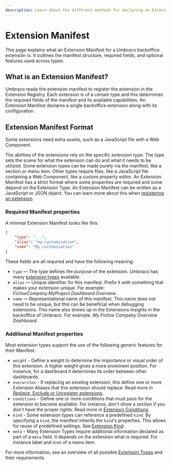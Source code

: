 ```yaml
---
description: Learn about the different methods for declaring an Extension Manifest.
---
```


# Extension Manifest
This page explains what an Extension Manifest for a Umbraco backoffice extension is. It outlines the manifest structure, required fields, and optional features used across types.

## What is an Extension Manifest?
Umbraco reads the extension manifest to register the extension in the Extension Registry.
Each extension is of a certain type and this determines the required fields of the manifest and its available capabilities.
An Extension Manifest declares a single backoffice extension along with its configuration.

## Extension Manifest Format
Some extensions need extra assets, such as a JavaScript file with a Web Component.

The abilities of the extensions rely on the specific extension type. The type sets the scene for what the extension can do and what it needs to be utilized. Some extension types can be made purely via the manifest, like a section or menu item. Other types require files, like a JavaScript file containing a Web Component, like a custom property editor.
An Extension Manifest has a strict format where some properties are required and some depend on the Extension Type. An Extension Manifest can be written as a JavaScript or JSON object. You can learn more about this when [registering an extension](extension-registry).
### Required Manifest properties
A minimal Extension Manifest looks like this:

```json
{
    "type": "...",
    "alias": "my.customization",
    "name": "My customization"
}
```

These fields are all required and have the following meaning:

* `type` — The type defines the purpose of the extension. Umbraco has many [extension types](../extension-types) available.
* `alias` — Unique identifier for this manifest. Prefix it with something that makes your extension unique. For example: _FictiveCompany.MyProject.Dashboard.Overview_.
* `name` — Representational name of this manifest. This name does not need to be unique, but this can be beneficial when debugging extensions. This name also shows up in the Extensions Insights in the backoffice of Umbraco. For example: _My Fictive Company Overview Dashboard_.

### Additional Manifest properties
Most extension types support the use of the following generic features for their Manifest:

* `weight` - Define a weight to determine the importance or visual order of this extension. A higher weight gives a more prominent position. For instance, for a dashboard it determines its order between other dashboards.
* `overwrites` - If replacing an existing extension, this define one or more Extension Aliases that this extension should replace. Read more in [Replace, Exclude or Unregister extensions](replace-exclude-or-unregister.md).
* `conditions` - Define one or more conditions that must pass for the extension to become available. For instance, don't show a section if you don't have the proper rights. Read more in [Extension Conditions](../extension-conditions.md). 
* `kind` - Some extension types can reference a predefined `kind`. By specifying a `kind`, the manifest inherits the `kind`'s properties. This allows for reuse of predefined settings. See [Extension Kind](../extension-kind.md).
* `meta` - Many Extension Types require additional information declared as part of a `meta` field. It depends on the extension what is required. For instance label and icon of a menu item.

For more information, see an overview of all possible [Extension Types](../extension-types/) and their requirements.